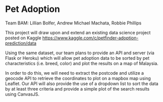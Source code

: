 # Pet Adoption

Team BAM: Lillian Bolfer, Andrew Michael Machata, Robbie Phillips

This project will draw upon and extend an existing data science project posted on Kaggle
https://www.kaggle.com/c/petfinder-adoption-prediction/data

Using the same dataset, our team plans to provide an API and server (via Flask or Heroku) 
which will allow pet adoption data to be sorted by pet characteristics (i.e. breed, color)
and plot the results on a map of Malaysia.

In order to do this, we will need to extract the postcode and utilize a geocode API to
retrieve the coordinates to plot on a mapbox map using Leaflet. 
Our API will also provide the use of a dropdown list to sort the data by at least three
criteria and provide a simple plot of the search results using CanvasJS.
